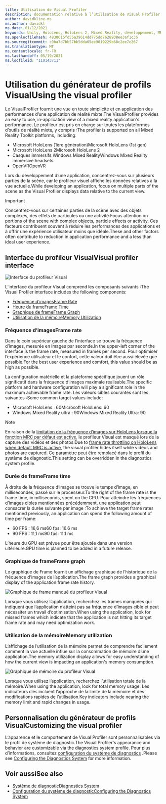 ```yaml
---
title: Utilisation de Visual Profiler
description: documentation relative à l’utilisation de Visual Profiler dans MRTK
author: davidkline-ms
ms.author: davidkl
ms.date: 01/12/2021
keywords: Unity, HoloLens, HoloLens 2, Mixed Reality, développement, MRTK
ms.openlocfilehash: 4830615fd55a39614dd775dd7628938ee3af1c3b
ms.sourcegitcommit: c0ba7d7bb57bb5dda65ee9019229b68c2ee7c267
ms.translationtype: MT
ms.contentlocale: fr-FR
ms.lasthandoff: 05/19/2021
ms.locfileid: "110143711"
---
```

# <a name="using-the-visual-profiler"></a><span data-ttu-id="b78b2-104">Utilisation du générateur de profils Visual</span><span class="sxs-lookup"><span data-stu-id="b78b2-104">Using the visual profiler</span></span>

<span data-ttu-id="b78b2-105">Le VisualProfiler fournit une vue en toute simplicité et en application des performances d’une application de réalité mixte.</span><span class="sxs-lookup"><span data-stu-id="b78b2-105">The VisualProfiler provides an easy to use, in-application view of a mixed reality application's performance.</span></span> <span data-ttu-id="b78b2-106">Le profileur est pris en charge sur toutes les plateformes d’outils de réalité mixte, y compris :</span><span class="sxs-lookup"><span data-stu-id="b78b2-106">The profiler is supported on all Mixed Reality Toolkit platforms, including:</span></span>

- <span data-ttu-id="b78b2-107">Microsoft HoloLens (1ère génération)</span><span class="sxs-lookup"><span data-stu-id="b78b2-107">Microsoft HoloLens (1st gen)</span></span>
- <span data-ttu-id="b78b2-108">Microsoft HoloLens 2</span><span class="sxs-lookup"><span data-stu-id="b78b2-108">Microsoft HoloLens 2</span></span>
- <span data-ttu-id="b78b2-109">Casques immersifs Windows Mixed Reality</span><span class="sxs-lookup"><span data-stu-id="b78b2-109">Windows Mixed Reality immersive headsets</span></span>
- <span data-ttu-id="b78b2-110">OpenVR</span><span class="sxs-lookup"><span data-stu-id="b78b2-110">OpenVR</span></span>

<span data-ttu-id="b78b2-111">Lors du développement d’une application, concentrez-vous sur plusieurs parties de la scène, car le profileur visuel affiche les données relatives à la vue actuelle.</span><span class="sxs-lookup"><span data-stu-id="b78b2-111">While developing an application, focus on multiple parts of the scene as the Visual Profiler displays data relative to the current view.</span></span>

> [!IMPORTANT]
> <span data-ttu-id="b78b2-112">Concentrez-vous sur certaines parties de la scène avec des objets complexes, des effets de particules ou une activité.</span><span class="sxs-lookup"><span data-stu-id="b78b2-112">Focus attention on portions of the scene with complex objects, particle effects or activity.</span></span> <span data-ttu-id="b78b2-113">Ces facteurs contribuent souvent à réduire les performances des applications et à offrir une expérience utilisateur moins que idéale.</span><span class="sxs-lookup"><span data-stu-id="b78b2-113">These and other factors often contribute to reduction in application performance and a less than ideal user experience.</span></span>

## <a name="visual-profiler-interface"></a><span data-ttu-id="b78b2-114">Interface du profileur Visual</span><span class="sxs-lookup"><span data-stu-id="b78b2-114">Visual profiler interface</span></span>

![Interface du profileur Visual](../images/diagnostics/VisualProfiler.png)

<span data-ttu-id="b78b2-116">L’interface du profileur Visual comprend les composants suivants :</span><span class="sxs-lookup"><span data-stu-id="b78b2-116">The Visual Profiler interface includes the following components:</span></span>

- [<span data-ttu-id="b78b2-117">Fréquence d’images</span><span class="sxs-lookup"><span data-stu-id="b78b2-117">Frame Rate</span></span>](#frame-rate)
- [<span data-ttu-id="b78b2-118">Heure du frame</span><span class="sxs-lookup"><span data-stu-id="b78b2-118">Frame Time</span></span>](#frame-time)
- [<span data-ttu-id="b78b2-119">Graphique de frame</span><span class="sxs-lookup"><span data-stu-id="b78b2-119">Frame Graph</span></span>](#frame-graph)
- [<span data-ttu-id="b78b2-120">Utilisation de la mémoire</span><span class="sxs-lookup"><span data-stu-id="b78b2-120">Memory Utilization</span></span>](#memory-utilization)

### <a name="frame-rate"></a><span data-ttu-id="b78b2-121">Fréquence d’images</span><span class="sxs-lookup"><span data-stu-id="b78b2-121">Frame rate</span></span>

<span data-ttu-id="b78b2-122">Dans le coin supérieur gauche de l’interface se trouve la fréquence d’images, mesurée en images par seconde.</span><span class="sxs-lookup"><span data-stu-id="b78b2-122">In the upper-left corner of the interface is the frame rate, measured in frames per second.</span></span> <span data-ttu-id="b78b2-123">Pour optimiser l’expérience utilisateur et le confort, cette valeur doit être aussi élevée que possible.</span><span class="sxs-lookup"><span data-stu-id="b78b2-123">For the best user experience and comfort, this value should be as high as possible.</span></span>

<span data-ttu-id="b78b2-124">La configuration matérielle et la plateforme spécifique jouent un rôle significatif dans la fréquence d’images maximale réalisable.</span><span class="sxs-lookup"><span data-stu-id="b78b2-124">The specific platform and hardware configuration will play a significant role in the maximum achievable frame rate.</span></span> <span data-ttu-id="b78b2-125">Les valeurs cibles courantes sont les suivantes :</span><span class="sxs-lookup"><span data-stu-id="b78b2-125">Some common target values include:</span></span>

- <span data-ttu-id="b78b2-126">Microsoft HoloLens : 60</span><span class="sxs-lookup"><span data-stu-id="b78b2-126">Microsoft HoloLens: 60</span></span>
- <span data-ttu-id="b78b2-127">Windows Mixed Reality ultra : 90</span><span class="sxs-lookup"><span data-stu-id="b78b2-127">Windows Mixed Reality Ultra: 90</span></span>

> [!NOTE]
> <span data-ttu-id="b78b2-128">En raison de la [limitation de la fréquence d’images sur HoloLens lorsque la fonction MRC par défaut est active](/windows/mixed-reality/mixed-reality-capture-for-developers#what-to-expect-when-mrc-is-enabled-on-hololens), le profileur Visual est masqué lors de la capture des vidéos et des photos.</span><span class="sxs-lookup"><span data-stu-id="b78b2-128">Due to [frame rate throttling on HoloLens when default MRC is active](/windows/mixed-reality/mixed-reality-capture-for-developers#what-to-expect-when-mrc-is-enabled-on-hololens), the visual profiler hides itself while videos and photos are captured.</span></span> <span data-ttu-id="b78b2-129">Ce paramètre peut être remplacé dans le profil du système de diagnostic.</span><span class="sxs-lookup"><span data-stu-id="b78b2-129">This setting can be overridden in the diagnostics system profile.</span></span>

### <a name="frame-time"></a><span data-ttu-id="b78b2-130">Durée de frame</span><span class="sxs-lookup"><span data-stu-id="b78b2-130">Frame time</span></span>

<span data-ttu-id="b78b2-131">À droite de la fréquence d’images se trouve le temps d’image, en millisecondes, passé sur le processeur.</span><span class="sxs-lookup"><span data-stu-id="b78b2-131">To the right of the frame rate is the frame time, in milliseconds, spent on the CPU.</span></span> <span data-ttu-id="b78b2-132">Pour atteindre les fréquences d’images cibles mentionnées précédemment, une application peut consacrer la durée suivante par image :</span><span class="sxs-lookup"><span data-stu-id="b78b2-132">To achieve the target frame rates mentioned previously, an application can spend the following amount of time per frame:</span></span>

- <span data-ttu-id="b78b2-133">60 FPS : 16,6 ms</span><span class="sxs-lookup"><span data-stu-id="b78b2-133">60 fps: 16.6 ms</span></span>
- <span data-ttu-id="b78b2-134">90 FPS : 11,1 ms</span><span class="sxs-lookup"><span data-stu-id="b78b2-134">90 fps: 11.1 ms</span></span>

<span data-ttu-id="b78b2-135">L’heure du GPU est prévue pour être ajoutée dans une version ultérieure.</span><span class="sxs-lookup"><span data-stu-id="b78b2-135">GPU time is planned to be added in a future release.</span></span>

### <a name="frame-graph"></a><span data-ttu-id="b78b2-136">Graphique de frame</span><span class="sxs-lookup"><span data-stu-id="b78b2-136">Frame graph</span></span>

<span data-ttu-id="b78b2-137">Le graphique de Frame fournit un affichage graphique de l’historique de la fréquence d’images de l’application.</span><span class="sxs-lookup"><span data-stu-id="b78b2-137">The frame graph provides a graphical display of the application frame rate history.</span></span>

![Graphique de frame manqué du profileur Visual](../images/diagnostics/VisualProfilerMissedFrames.png)

<span data-ttu-id="b78b2-139">Lorsque vous utilisez l’application, recherchez les trames manquées qui indiquent que l’application n’atteint pas sa fréquence d’images cible et peut nécessiter un travail d’optimisation.</span><span class="sxs-lookup"><span data-stu-id="b78b2-139">When using the application, look for missed frames which indicate that the application is not hitting its target frame rate and may need optimization work.</span></span>

### <a name="memory-utilization"></a><span data-ttu-id="b78b2-140">Utilisation de la mémoire</span><span class="sxs-lookup"><span data-stu-id="b78b2-140">Memory utilization</span></span>

<span data-ttu-id="b78b2-141">L’affichage de l’utilisation de la mémoire permet de comprendre facilement comment la vue actuelle influe sur la consommation de mémoire d’une application.</span><span class="sxs-lookup"><span data-stu-id="b78b2-141">The memory utilization display allows for easy understanding of how the current view is impacting an application's memory consumption.</span></span>

![Graphique de mémoire du profileur Visual](../images/diagnostics/VisualProfilerMemory.png)

<span data-ttu-id="b78b2-143">Lorsque vous utilisez l’application, recherchez l’utilisation totale de la mémoire.</span><span class="sxs-lookup"><span data-stu-id="b78b2-143">When using the application, look for total memory usage.</span></span> <span data-ttu-id="b78b2-144">Les indicateurs clés incluent l’approche de la limite de la mémoire et des modifications rapides de l’utilisation.</span><span class="sxs-lookup"><span data-stu-id="b78b2-144">Key indicators include nearing the memory limit and rapid changes in usage.</span></span>

## <a name="customizing-the-visual-profiler"></a><span data-ttu-id="b78b2-145">Personnalisation du générateur de profils Visual</span><span class="sxs-lookup"><span data-stu-id="b78b2-145">Customizing the visual profiler</span></span>

<span data-ttu-id="b78b2-146">L’apparence et le comportement de Visual Profiler sont personnalisables via le profil de système de diagnostic.</span><span class="sxs-lookup"><span data-stu-id="b78b2-146">The Visual Profiler's appearance and behavior are customizable via the diagnostics system profile.</span></span> <span data-ttu-id="b78b2-147">Pour plus d’informations, consultez [configuration du système de diagnostics](configuring-diagnostics.md) .</span><span class="sxs-lookup"><span data-stu-id="b78b2-147">Please see [Configuring the Diagnostics System](configuring-diagnostics.md) for more information.</span></span>

## <a name="see-also"></a><span data-ttu-id="b78b2-148">Voir aussi</span><span class="sxs-lookup"><span data-stu-id="b78b2-148">See also</span></span>

- [<span data-ttu-id="b78b2-149">Système de diagnostic</span><span class="sxs-lookup"><span data-stu-id="b78b2-149">Diagnostics System</span></span>](diagnostics-system-getting-started.md)
- [<span data-ttu-id="b78b2-150">Configuration du système de diagnostic</span><span class="sxs-lookup"><span data-stu-id="b78b2-150">Configuring the Diagnostics System</span></span>](configuring-diagnostics.md)